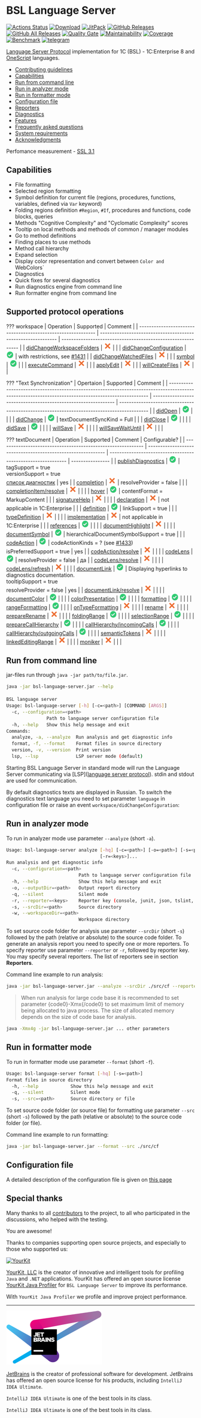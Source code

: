 # BSL Language Server

[![Actions Status](https://github.com/1c-syntax/bsl-language-server/workflows/Java%20CI/badge.svg)](https://github.com/1c-syntax/bsl-language-server/actions)
[![Download](https://img.shields.io/github/release/1c-syntax/bsl-language-server.svg?label=download&style=flat)](https://github.com/1c-syntax/bsl-language-server/releases/latest)
[![JitPack](https://jitpack.io/v/1c-syntax/bsl-language-server.svg)](https://jitpack.io/#1c-syntax/bsl-language-server)
[![GitHub Releases](https://img.shields.io/github/downloads/1c-syntax/bsl-language-server/latest/total?style=flat-square)](https://github.com/1c-syntax/bsl-language-server/releases)
[![GitHub All Releases](https://img.shields.io/github/downloads/1c-syntax/bsl-language-server/total?style=flat-square)](https://github.com/1c-syntax/bsl-language-server/releases)
[![Quality Gate](https://sonarcloud.io/api/project_badges/measure?project=1c-syntax_bsl-language-server&metric=alert_status)](https://sonarcloud.io/dashboard?id=1c-syntax_bsl-language-server)
[![Maintainability](https://sonarcloud.io/api/project_badges/measure?project=1c-syntax_bsl-language-server&metric=sqale_rating)](https://sonarcloud.io/dashboard?id=1c-syntax_bsl-language-server)
[![Coverage](https://sonarcloud.io/api/project_badges/measure?project=1c-syntax_bsl-language-server&metric=coverage)](https://sonarcloud.io/dashboard?id=1c-syntax_bsl-language-server)
[![Benchmark](bench/benchmark.svg)](../bench/index.html)
[![telegram](https://img.shields.io/badge/telegram-chat-green.svg)](https://t.me/bsl_language_server)

[Language Server Protocol](https://microsoft.github.io/language-server-protocol/) implementation for 1C (BSL) - 1C:Enterprise 8 and [OneScript](http://oscript.io) languages.

* [Contributing guidelines](contributing/index.md)
* <a href="#capabilities">Capabilities</a>
* <a href="#cli">Run from command line</a>
* <a href="#analyze">Run in analyzer mode</a>
* <a href="#format">Run in formatter mode</a>
* <a href="#configuration">Configuration file</a>
* <a href="reporters">Reporters</a>
* <a href="diagnostics">Diagnostics</a>
* <a href="features">Features</a>
* [Frequently asked questions](faq.md)
* [System requirements](systemRequirements.md)
* <a href="#thanks">Acknowledgments</a>

<a id="capabilities"></a>

Perfomance measurement - [SSL 3.1](bench/index.html)

## Capabilities

* File formatting
* Selected region formatting
* Symbol definition for current file (regions, procedures, functions, variables, defined via `Var` keyword)
* Folding regions definition `#Region`, `#If`, procedures and functions, code blocks, queries
* Methods "Cognitive Complexity" and "Cyclomatic Complexity" scores
* Tooltip on local methods and methods of common / manager modules
* Go to method definitions
* Finding places to use methods
* Method call hierarchy
* Expand selection
* Display color representation and convert between `Color and `WebColors`
* Diagnostics
* Quick fixes for several diagnostics
* Run diagnostics engine from command line
* Run formatter engine from command line

## Supported protocol operations

??? workspace
| Operation                                                     | Supported                                                    | Comment                                                  |
| ------------------------------------------------------------ | ------------------------------------------------------------ | ------------------------------------------------------------ |
| [didChangeWorkspaceFolders](https://microsoft.github.io/language-server-protocol/specification-current#workspace_didChangeWorkspaceFolders) | <img src="./assets/images/cross.svg" alt="no" width="20">    |                                                              |
| [didChangeConfiguration](https://microsoft.github.io/language-server-protocol/specification#workspace_didChangeConfiguration) | <img src="./assets/images/checkmark.svg" alt="yes" width="20"> | with restrictions, see [#1431](https://github.com/1c-syntax/bsl-language-server/issues/1431) |
| [didChangeWatchedFiles](https://microsoft.github.io/language-server-protocol/specification#workspace_didChangeWatchedFiles) | <img src="./assets/images/cross.svg" alt="no" width="20">    |                                                              |
| [symbol](https://microsoft.github.io/language-server-protocol/specification#workspace_symbol) | <img src="./assets/images/checkmark.svg" alt="yes" width="20"> |                                                              |
| [executeCommand](https://microsoft.github.io/language-server-protocol/specification#workspace_executeCommand) | <img src="./assets/images/cross.svg" alt="no" width="20"> |                                                              |
| [applyEdit](https://microsoft.github.io/language-server-protocol/specifications/specification-current/#workspace_applyEdit) | <img src="./assets/images/cross.svg" alt="no" width="20">    |                                                              |
| [willCreateFiles](https://microsoft.github.io/language-server-protocol/specifications/specification-current/#workspace_willCreateFiles) | <img src="./assets/images/cross.svg" alt="no" width="20">    |                                                              |

??? "Text Synchronization"
| Opertaion                                                                                                                                            | Supported                                                      | Comment                                                                                |
| --------------------------------------------------------------------------------------------------------------------------------------------------- | -------------------------------------------------------------- | ------------------------------------------------------------------------------------------ |
| [didOpen](https://microsoft.github.io/language-server-protocol/specifications/specification-current/#textDocument_didOpen) | <img src="./assets/images/checkmark.svg" alt="yes" width="20"> |                                                              |                  |
| [didChange](https://microsoft.github.io/language-server-protocol/specifications/specification-current/#textDocument_didChange) | <img src="./assets/images/checkmark.svg" alt="yes" width="20"> | textDocumentSyncKind = Full                                  |                  |
| [didClose](https://microsoft.github.io/language-server-protocol/specifications/specification-current/#textDocument_didClose) | <img src="./assets/images/checkmark.svg" alt="yes" width="20"> |                                                              |                  |
| [didSave](https://microsoft.github.io/language-server-protocol/specifications/specification-current/#textDocument_didSave) | <img src="./assets/images/checkmark.svg" alt="yes" width="20"> |                                                              |                  |
| [willSave](https://microsoft.github.io/language-server-protocol/specifications/specification-current/#textDocument_willSave) | <img src="./assets/images/cross.svg" alt="no" width="20">    |                                                              |                  |
| [willSaveWaitUntil](https://microsoft.github.io/language-server-protocol/specifications/specification-current/#textDocument_willSaveWaitUntil) | <img src="./assets/images/cross.svg" alt="no" width="20">    |                                                              |                  |

??? textDocument
| Operation                                                     | Supported                                                    | Comment                                                  | Configurable? |
| ------------------------------------------------------------ | ------------------------------------------------------------ | ------------------------------------------------------------ | ---------------- |
| [publishDiagnostics](https://microsoft.github.io/language-server-protocol/specifications/specification-current/#textDocument_publishDiagnostics) | <img src="./assets/images/checkmark.svg" alt="yes" width="20"> | tagSupport = true<br />versionSupport = true<br />[список диагностик](./diagnostics/index.md) | yes               |
| [completion](https://github.com/1c-syntax/bsl-language-server/blob/develop/docs/diagnostics/index.md) | <img src="./assets/images/cross.svg" alt="no" width="20">    | resolveProvider = false                                      |                  |
| [completionItem/resolve](https://microsoft.github.io/language-server-protocol/specifications/specification-current/#completionItem_resolve) | <img src="./assets/images/cross.svg" alt="no" width="20">    |                                                              |                  |
| [hover](https://microsoft.github.io/language-server-protocol/specifications/specification-current/#textDocument_hover) | <img src="./assets/images/checkmark.svg" alt="yes" width="20"> | contentFormat = MarkupContent                                |                  |
| [signatureHelp](https://microsoft.github.io/language-server-protocol/specifications/specification-current/#textDocument_signatureHelp) | <img src="./assets/images/cross.svg" alt="no" width="20">    |                                                              |                  |
| [declaration](https://microsoft.github.io/language-server-protocol/specifications/specification-current/#textDocument_declaration) | <img src="./assets/images/cross.svg" alt="no" width="20">    | not applicable in 1C:Enterprise                                |                  |
| [definition](https://microsoft.github.io/language-server-protocol/specifications/specification-current/#textDocument_definition) | <img src="./assets/images/checkmark.svg" alt="yes" width="20"> | linkSupport = true                                           |                  |
| [typeDefinition](https://microsoft.github.io/language-server-protocol/specifications/specification-current/#textDocument_typeDefinition) | <img src="./assets/images/cross.svg" alt="no" width="20">    |                                                              |                  |
| [implementation](https://microsoft.github.io/language-server-protocol/specifications/specification-current/#textDocument_implementation) | <img src="./assets/images/cross.svg" alt="no" width="20">    | not applicable in 1C:Enterprise                                |                  |
| [references](https://microsoft.github.io/language-server-protocol/specifications/specification-current/#textDocument_references) | <img src="./assets/images/checkmark.svg" alt="yes" width="20"> |                                                              |                  |
| [documentHighlight](https://microsoft.github.io/language-server-protocol/specifications/specification-current/#textDocument_documentHighlight) | <img src="./assets/images/cross.svg" alt="no" width="20">    |                                                              |                  |
| [documentSymbol](https://microsoft.github.io/language-server-protocol/specifications/specification-current/#textDocument_documentSymbol) | <img src="./assets/images/checkmark.svg" alt="yes" width="20"> | hierarchicalDocumentSymbolSupport = true                     |                  |
| [codeAction](https://microsoft.github.io/language-server-protocol/specifications/specification-current/#textDocument_codeAction) | <img src="./assets/images/checkmark.svg" alt="yes" width="20"> | codeActionKinds = ? (see [#1433](https://github.com/1c-syntax/bsl-language-server/issues/1433))<br />isPreferredSupport = true | yes               |
| [codeAction/resolve](https://microsoft.github.io/language-server-protocol/specifications/specification-current/#codeAction_resolve) | <img src="./assets/images/cross.svg" alt="no" width="20">    |                                                              |                  |
| [codeLens](https://microsoft.github.io/language-server-protocol/specifications/specification-current/#textDocument_codeLens) | <img src="./assets/images/checkmark.svg" alt="yes" width="20"> | resolveProvider = false                                      | да               |
| [codeLens/resolve](https://microsoft.github.io/language-server-protocol/specifications/specification-current/#codeLens_resolve) | <img src="./assets/images/cross.svg" alt="no" width="20">    |                                                              |                  |
| [codeLens/refresh](https://microsoft.github.io/language-server-protocol/specifications/specification-current/#codeLens_refresh) | <img src="./assets/images/cross.svg" alt="no" width="20">    |                                                              |                  |
| [documentLink](https://microsoft.github.io/language-server-protocol/specifications/specification-current/#textDocument_documentLink) | <img src="./assets/images/checkmark.svg" alt="yes" width="20"> | Displaying hyperlinks to diagnostics documentation.<br />tooltipSupport = true<br />resolveProvider = false | yes               |
| [documentLink/resolve](https://microsoft.github.io/language-server-protocol/specifications/specification-current/#documentLink_resolve) | <img src="./assets/images/cross.svg" alt="no" width="20">    |                                                              |                  |
| [documentColor](https://microsoft.github.io/language-server-protocol/specifications/specification-current/#textDocument_documentColor) | <img src="./assets/images/checkmark.svg" alt="yes" width="20">    |                                                              |                  |
| [colorPresentation](https://microsoft.github.io/language-server-protocol/specifications/specification-current/#textDocument_colorPresentation) | <img src="./assets/images/checkmark.svg" alt="yes" width="20">    |                                                              |                  |
| [formatting](https://microsoft.github.io/language-server-protocol/specifications/specification-current/#textDocument_formatting) | <img src="./assets/images/checkmark.svg" alt="yes" width="20"> |                                                              |                  |
| [rangeFormatting](https://microsoft.github.io/language-server-protocol/specifications/specification-current/#textDocument_rangeFormatting) | <img src="./assets/images/checkmark.svg" alt="yes" width="20"> |                                                              |                  |
| [onTypeFormatting](https://microsoft.github.io/language-server-protocol/specifications/specification-current/#textDocument_onTypeFormatting) | <img src="./assets/images/cross.svg" alt="no" width="20">    |                                                              |                  |
| [rename](https://microsoft.github.io/language-server-protocol/specifications/specification-current/#textDocument_rename) | <img src="./assets/images/cross.svg" alt="no" width="20">    |                                                              |                  |
| [prepareRename](https://microsoft.github.io/language-server-protocol/specifications/specification-current/#textDocument_prepareRename) | <img src="./assets/images/cross.svg" alt="no" width="20">    |                                                              |                  |
| [foldingRange](https://microsoft.github.io/language-server-protocol/specifications/specification-current/#textDocument_foldingRange) | <img src="./assets/images/checkmark.svg" alt="yes" width="20"> |                                                              |                  |
| [selectionRange](https://microsoft.github.io/language-server-protocol/specifications/specification-current/#textDocument_selectionRange) | <img src="./assets/images/checkmark.svg" alt="yes" width="20">    |                                                              |                  |
| [prepareCallHierarchy](https://microsoft.github.io/language-server-protocol/specifications/specification-current/#textDocument_prepareCallHierarchy) | <img src="./assets/images/checkmark.svg" alt="yes" width="20"> |                                                              |                  |
| [callHierarchy/incomingCalls](https://microsoft.github.io/language-server-protocol/specifications/specification-current/#callHierarchy_incomingCalls) | <img src="./assets/images/checkmark.svg" alt="yes" width="20"> |                                                              |                  |
| [callHierarchy/outgoingCalls](https://microsoft.github.io/language-server-protocol/specifications/specification-current/#callHierarchy_outgoingCalls) | <img src="./assets/images/checkmark.svg" alt="yes" width="20"> |                                                              |                  |
| [semanticTokens](https://microsoft.github.io/language-server-protocol/specifications/specification-current/#textDocument_semanticTokens) | <img src="./assets/images/cross.svg" alt="no" width="20">    |                                                              |                  |
| [linkedEditingRange](https://microsoft.github.io/language-server-protocol/specifications/specification-current/#textDocument_linkedEditingRange) | <img src="./assets/images/cross.svg" alt="no" width="20">    |                                                              |                  |
| [moniker](https://microsoft.github.io/language-server-protocol/specifications/specification-current/#textDocument_moniker) | <img src="./assets/images/cross.svg" alt="no" width="20">    |                                                              |                  |

<a id="cli"></a>

## Run from command line

jar-files run through `java -jar path/to/file.jar`.

```sh
java -jar bsl-language-server.jar --help

BSL language server
Usage: bsl-language-server [-h] [-c=<path>] [COMMAND [ARGS]]
  -c, --configuration=<path>
               Path to language server configuration file
  -h, --help   Show this help message and exit
Commands:
  analyze, -a, --analyze  Run analysis and get diagnostic info
  format, -f, --format    Format files in source directory
  version, -v, --version  Print version
  lsp, --lsp              LSP server mode (default)
```

Starting BSL Language Server in standard mode will run the Language Server communicating via [LSP]([language server protocol](https://microsoft.github.io/language-server-protocol/)). stdin and stdout are used for communication.

By default diagnostics texts are displayed in Russian. To switch the diagnostics text language you need to set parameter `language` in configuration file or raise an event `workspace/didChangeConfiguration`:

<a id="analyze"></a>

## Run in analyzer mode

To run in analyzer mode use parameter `--analyze` (short `-a`).

```sh
Usage: bsl-language-server analyze [-hq] [-c=<path>] [-o=<path>] [-s=<path>]
                                   [-r=<keys>]...
Run analysis and get diagnostic info
  -c, --configuration=<path>
                           Path to language server configuration file
  -h, --help               Show this help message and exit
  -o, --outputDir=<path>   Output report directory
  -q, --silent             Silent mode
  -r, --reporter=<keys>    Reporter key (console, junit, json, tslint, generic)
  -s, --srcDir=<path>      Source directory
  -w, --workspaceDir=<path> 
                           Workspace directory
```

To set source code folder for analysis use parameter `--srcDir` (short `-s`) followed by the path (relative or absolute) to the source code folder. 
To generate an analysis report you need to specify one or more reporters. To specify reporter use parameter `--reporter` or `-r`, followed by reporter key. You may specify several reporters. The list of reporters see in section  **Reporters**.

Command line example to run analysis:

```sh
java -jar bsl-language-server.jar --analyze --srcDir ./src/cf --reporter json
```

> When run analysis for large code base it is recommended to set parameter {code0}-Xmx{/code0} to set maximum limit of  memory being allocated to java process. The size of allocated memory depends on the size of code base for analysis.

```sh
java -Xmx4g -jar bsl-language-server.jar ... other parameters
```

<a id="format"></a>

## Run in formatter mode

To run in formatter mode use parameter `--format` (short `-f`).

```sh
Usage: bsl-language-server format [-hq] [-s=<path>]
Format files in source directory
  -h, --help            Show this help message and exit
  -q, --silent          Silent mode
  -s, --src=<path>      Source directory or file
```

To set source code folder (or source file) for formatting use parameter `--src` (short `-s`) followed by the path (relative or absolute) to the source code folder (or file).

Command line example to run formatting:

```sh
java -jar bsl-language-server.jar --format --src ./src/cf
```

<a id="configuration"></a>

## Configuration file

A detailed description of the configuration file is given on [this page](features/ConfigurationFile.md)

<a id="thanks"></a>

## Special thanks

Many thanks to all [contributors](https://github.com/1c-syntax/bsl-language-server/graphs/contributors) to the project, to all who participated in the discussions, who helped with the testing.

You are awesome!

Thanks to companies supporting open source projects, and especially to those who supported us:

[![YourKit](https://www.yourkit.com/images/yklogo.png)](https://www.yourkit.com)  

[YourKit, LLC](https://www.yourkit.com) is the creator of innovative and intelligent tools for profiling `Java` and `.NET` applications. YourKit has offered an open source license [YourKit Java Profiler](https://www.yourkit.com) for `BSL Language Server` to improve its performance.

With `YourKit Java Profiler` we profile and improve project performance.

---

[![JetBrains](assets/images/jetbrains-variant-4.png)](https://www.jetbrains.com?from=bsl-language-server)

[JetBrains](https://www.jetbrains.com?from=bsl-language-server) is the creator of professional software for development. JetBrains has offered an open source license for his products, including `IntelliJ IDEA Ultimate`.

`IntelliJ IDEA Ultimate` is one of the best tools in its class.

`IntelliJ IDEA Ultimate` is one of the best tools in its class.

